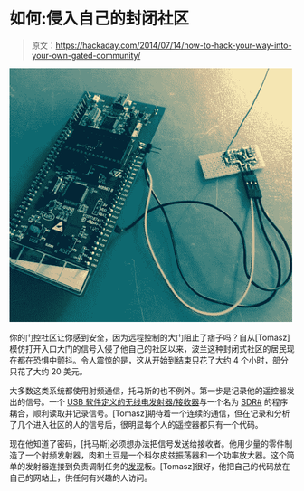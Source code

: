 # 如何:侵入自己的封闭社区

> 原文：<https://hackaday.com/2014/07/14/how-to-hack-your-way-into-your-own-gated-community/>

![RF Signal Decryption and Emulation](img/f5db2f0e32bab9a2ba6b63779a1970d4.png)

你的门控社区让你感到安全，因为远程控制的大门阻止了痞子吗？自从[Tomasz]模仿打开入口大门的信号入侵了他自己的社区以来，波兰这种封闭式社区的居民现在都在恐惧中颤抖。令人震惊的是，这从开始到结束只花了大约 4 个小时，部分只花了大约 20 美元。

大多数这类系统都使用射频通信，托马斯的也不例外。第一步是记录他的遥控器发出的信号。一个 [USB 软件定义的无线电发射器/接收器](http://www.rtl-sdr.com/about-rtl-sdr/)与一个名为 [SDR#](http://sdrsharp.com/) 的程序耦合，顺利读取并记录信号。[Tomasz]期待着一个连续的通信，但在记录和分析了几个进入社区的人的信号后，很明显每个人的遥控器都只有一个代码。

现在他知道了密码，[托马斯]必须想办法把信号发送给接收者。他用少量的零件制造了一个射频发射器，肉和土豆是一个科尔皮兹振荡器和一个功率放大器。这个简单的发射器连接到负责调制任务的[发现](http://www.st.com/web/en/catalog/mmc/FM141/SC1169/SS1295?sc=stm32l1)板。[Tomasz]很好，他把自己的代码放在自己的网站上，供任何有兴趣的人访问。
